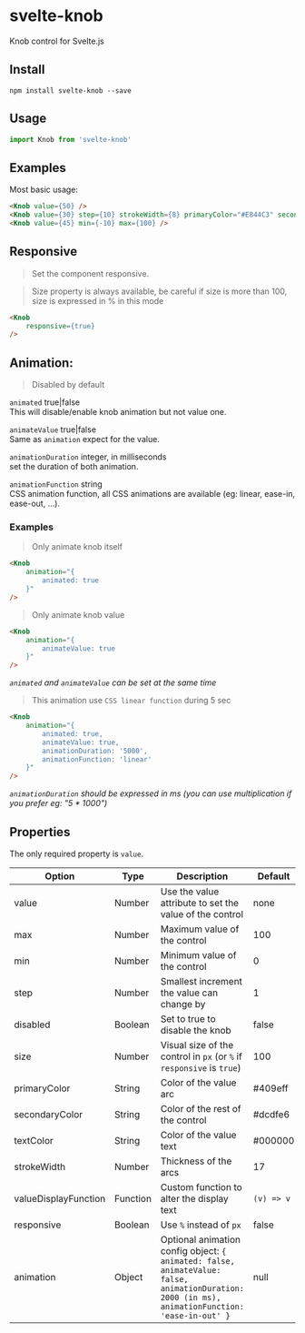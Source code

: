 # svelte-knob
Knob control for Svelte.js

## Install
```shell
npm install svelte-knob --save
```

## Usage

```javascript
import Knob from 'svelte-knob'
```

## Examples

Most basic usage:
```html
<Knob value={50} />
<Knob value={30} step={10} strokeWidth={8} primaryColor="#E844C3" secondaryColor="#E7B6DC" textColor="#E844C3"/>
<Knob value={45} min={-10} max={100} />
```
## Responsive

> Set the component responsive.

> Size property is always available, be careful if size is more than 100, size is expressed in % in this mode 
```html
<Knob
    responsive={true}
/>
```

## Animation:
> Disabled by default

`animated` true|false <br>
This will disable/enable knob animation but not value one. <br>

`animateValue` true|false <br>
Same as `animation` expect for the value. <br>

`animationDuration` integer, in milliseconds <br>
set the duration of both animation. <br>

`animationFunction` string <br>
CSS animation function, all CSS animations are available (eg: linear, ease-in, ease-out, ...). <br>

### Examples

> Only animate knob itself
```html
<Knob
    animation="{
        animated: true
    }"
/>
```
> Only animate knob value 
```html
<Knob
    animation="{
        animateValue: true
    }"
/>
```
_`animated` and `animateValue` can be set at the same time_

> This animation use `CSS linear function` during 5 sec
```html
<Knob
    animation="{
        animated: true,
        animateValue: true,
        animationDuration: '5000',
        animationFunction: 'linear'
    }"
/>
```
_`animationDuration` should be expressed in ms (you can use multiplication if you prefer eg: "5 * 1000")_

## Properties

The only required property is `value`.

Option | Type | Description | Default
-------|------|-------------|--------
value | Number | Use the value attribute to set the value of the control | none
max | Number | Maximum value of the control | 100
min | Number | Minimum value of the control | 0
step | Number | Smallest increment the value can change by | 1
disabled | Boolean | Set to true to disable the knob | false
size | Number | Visual size of the control in `px` (or `%` if `responsive` is `true`) | 100
primaryColor | String | Color of the value arc | #409eff
secondaryColor | String | Color of the rest of the control | #dcdfe6
textColor | String | Color of the value text | #000000
strokeWidth | Number | Thickness of the arcs | 17
valueDisplayFunction | Function | Custom function to alter the display text | `(v) => v`
responsive | Boolean | Use `%` instead of `px` | false
animation | Object | Optional animation config object: `{ animated: false, animateValue: false, animationDuration: 2000 (in ms), animationFunction: 'ease-in-out' }` | null